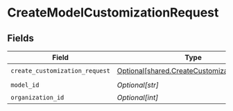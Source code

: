 # CreateModelCustomizationRequest


## Fields

| Field                                                                                                | Type                                                                                                 | Required                                                                                             | Description                                                                                          |
| ---------------------------------------------------------------------------------------------------- | ---------------------------------------------------------------------------------------------------- | ---------------------------------------------------------------------------------------------------- | ---------------------------------------------------------------------------------------------------- |
| `create_customization_request`                                                                       | [Optional[shared.CreateCustomizationRequest]](undefined/models/shared/createcustomizationrequest.md) | :heavy_check_mark:                                                                                   | N/A                                                                                                  |
| `model_id`                                                                                           | *Optional[str]*                                                                                      | :heavy_check_mark:                                                                                   | N/A                                                                                                  |
| `organization_id`                                                                                    | *Optional[int]*                                                                                      | :heavy_minus_sign:                                                                                   | N/A                                                                                                  |